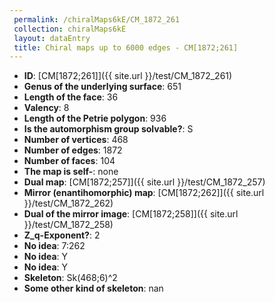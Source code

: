 ```yaml
--- 
 permalink: /chiralMaps6kE/CM_1872_261 
 collection: chiralMaps6kE
 layout: dataEntry
 title: Chiral maps up to 6000 edges - CM[1872;261]
---
```


- **ID**: [CM[1872;261]]({{ site.url }}/test/CM_1872_261)
- **Genus of the underlying surface**: 651
- **Length of the face**: 36
- **Valency**: 8
- **Length of the Petrie polygon**: 936
- **Is the automorphism group solvable?**: S
- **Number of vertices**: 468
- **Number of edges**: 1872
- **Number of faces**: 104
- **The map is self-**: none
- **Dual map**: [CM[1872;257]]({{ site.url }}/test/CM_1872_257)
- **Mirror (enantihomorphic) map**: [CM[1872;262]]({{ site.url }}/test/CM_1872_262)
- **Dual of the mirror image**: [CM[1872;258]]({{ site.url }}/test/CM_1872_258)
- **Z_q-Exponent?**: 2
- **No idea**:  7:262
- **No idea**: Y
- **No idea**: Y
- **Skeleton**: Sk(468;6)^2
- **Some other kind of skeleton**: nan
